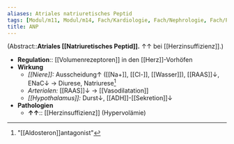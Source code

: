 ```yaml
---
aliases: Atriales natriuretisches Peptid
tags: [Modul/m11, Modul/m14, Fach/Kardiologie, Fach/Nephrologie, Fach/Physiologie, Fach/Biochemie/Molekül, Fach/Biochemie, Fach/Biochemie/Hormon]
title: ANP
---
```

(Abstract::**Atriales [[Natriuretisches Peptid]].** ↑↑ bei [[Herzinsuffizienz]].)
- **Regulation**:: [[Volumenrezeptoren]] in den [[Herz]]-Vorhöfen
- **Wirkung**
	- *[[Niere]]:* Ausscheidung↑ ([[Na+]], [[Cl-]], [[Wasser]]), [[RAAS]]↓, ENaC↓ → Diurese, Natriurese[^1]
	- *Arteriolen:* [[RAAS]]↓ → [[Vasodilatation]]
	- *[[Hypothalamus]]:* Durst↓, [[ADH]]-[[Sekretion]]↓
- **Pathologien**
	- **↑↑**:: [[Herzinsuffizienz]] (Hypervolämie)

[^1]: "[[Aldosteron]]antagonist"